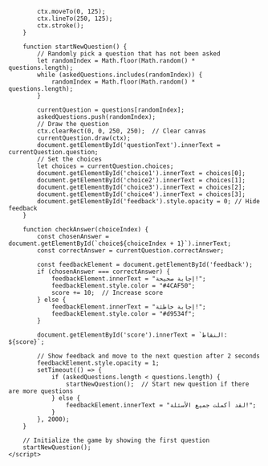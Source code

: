             ctx.moveTo(0, 125);
            ctx.lineTo(250, 125);
            ctx.stroke();
        }

        function startNewQuestion() {
            // Randomly pick a question that has not been asked
            let randomIndex = Math.floor(Math.random() * questions.length);
            while (askedQuestions.includes(randomIndex)) {
                randomIndex = Math.floor(Math.random() * questions.length);
            }

            currentQuestion = questions[randomIndex];
            askedQuestions.push(randomIndex);
            // Draw the question
            ctx.clearRect(0, 0, 250, 250);  // Clear canvas
            currentQuestion.draw(ctx);
            document.getElementById('questionText').innerText = currentQuestion.question;
            // Set the choices
            let choices = currentQuestion.choices;
            document.getElementById('choice1').innerText = choices[0];
            document.getElementById('choice2').innerText = choices[1];
            document.getElementById('choice3').innerText = choices[2];
            document.getElementById('choice4').innerText = choices[3];
            document.getElementById('feedback').style.opacity = 0; // Hide feedback
        }

        function checkAnswer(choiceIndex) {
            const chosenAnswer = document.getElementById(`choice${choiceIndex + 1}`).innerText;
            const correctAnswer = currentQuestion.correctAnswer;

            const feedbackElement = document.getElementById('feedback');
            if (chosenAnswer === correctAnswer) {
                feedbackElement.innerText = "إجابة صحيحة!";
                feedbackElement.style.color = "#4CAF50";
                score += 10;  // Increase score
            } else {
                feedbackElement.innerText = "إجابة خاطئة!";
                feedbackElement.style.color = "#d9534f";
            }

            document.getElementById('score').innerText = `النقاط: ${score}`;

            // Show feedback and move to the next question after 2 seconds
            feedbackElement.style.opacity = 1;
            setTimeout(() => {
                if (askedQuestions.length < questions.length) {
                    startNewQuestion();  // Start new question if there are more questions
                } else {
                    feedbackElement.innerText = "لقد أكملت جميع الأسئلة!";
                }
            }, 2000);
        }

        // Initialize the game by showing the first question
        startNewQuestion();
    </script>
</body>
</html>


